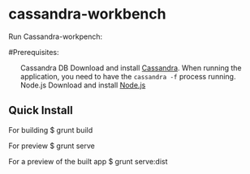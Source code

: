 
# cassandra-workbench


Run Cassandra-workpench:

#Prerequisites: 
<ul class = "task-list">
<li> Cassandra DB 
   Download and install <a href="http://cassandra.apache.org/download/">Cassandra</a>. When running the application, you need to have the <code>cassandra -f</code> process running.
 </li>
 <li> Node.js
 	Download and install <a href="http://nodejs.org/download/">Node.js</a>
 </li>

   
</ul>

## Quick Install

For building 
    $ grunt build

For preview
    $ grunt serve

For a preview of the built app
    $ grunt serve:dist

